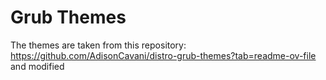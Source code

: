 # Grub Themes

The themes are taken from this repository: https://github.com/AdisonCavani/distro-grub-themes?tab=readme-ov-file and modified